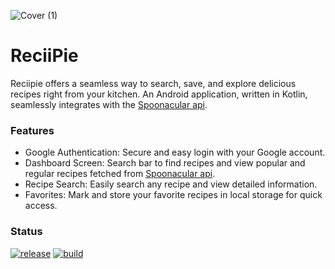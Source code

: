 ![Cover (1)](https://github.com/abhishekkr4747/ReciiPie/assets/117996188/8b2d238f-49dc-4fa3-91c1-c2e9de46e010)
# ReciiPie
Reciipie offers a seamless way to search, save, and explore delicious recipes right from your kitchen. An Android application, written in Kotlin, seamlessly integrates with the [Spoonacular api](https://spoonacular.com/food-api).

### Features
- Google Authentication: Secure and easy login with your Google account.
- Dashboard Screen: Search bar to find recipes and view popular and regular recipes fetched from [Spoonacular api](https://spoonacular.com/food-api).
- Recipe Search: Easily search any recipe and view detailed information.
- Favorites: Mark and store your favorite recipes in local storage for quick access.

### Status
<a href="https://github.com/abhishekkr4747/Reciipie/releases"><img src="https://img.shields.io/github/v/release/Aditya-gupta99/EvoCharge-App" alt="release"/></a>
<a href="https://github.com/abhishekkr4747/Reciipie/actions"><img src="https://img.shields.io/github/checks-status/Aditya-gupta99/EvoCharge-App/master?label=build" alt="build"/></a>
